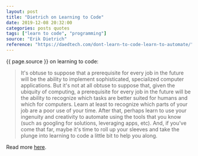 ```yaml
---
layout: post
title: "Dietrich on Learning to Code"
date: 2019-12-08 20:32:00
categories: posts quotes
tags: ["learn to code", "programming"]
source: "Erik Dietrich"
reference: "https://daedtech.com/dont-learn-to-code-learn-to-automate/"
---
```


{{ page.source }} on learning to code:

> It's obtuse to suppose that a prerequisite for every job in the future will be the ability to implement sophisticated, specialized computer applications. But it's not at all obtuse to suppose that, given the ubiquity of computing, a prerequisite for every job in the future will be the ability to recognize which tasks are better suited for humans and which for computers. Learn at least to recognize which parts of your job are a poor use of your time. After that, perhaps learn to use your ingenuity and creativity to automate using the tools that you know (such as googling for solutions, leveraging apps, etc). And, if you've come that far, maybe it's time to roll up your sleeves and take the plunge into learning to code a little bit to help you along.

Read more [here]({{page.reference}}).
